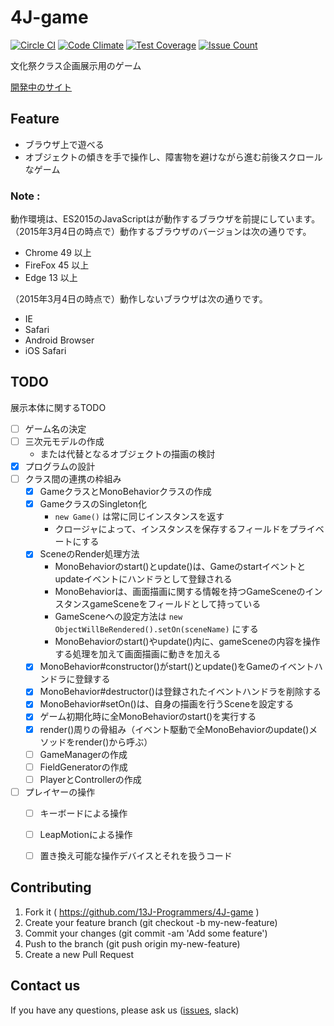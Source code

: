 # 4J-game

[![Circle CI](https://circleci.com/gh/13J-Programmers/4J-game/tree/master.svg?style=shield)](https://circleci.com/gh/13J-Programmers/4J-game/tree/master)
[![Code Climate](https://codeclimate.com/github/13J-Programmers/4J-game/badges/gpa.svg)](https://codeclimate.com/github/13J-Programmers/4J-game)
[![Test Coverage](https://codeclimate.com/github/13J-Programmers/4J-game/badges/coverage.svg)](https://codeclimate.com/github/13J-Programmers/4J-game/coverage)
[![Issue Count](https://codeclimate.com/github/13J-Programmers/4J-game/badges/issue_count.svg)](https://codeclimate.com/github/13J-Programmers/4J-game)


文化祭クラス企画展示用のゲーム

[開発中のサイト](https://n4js.herokuapp.com/)


Feature
-------

- ブラウザ上で遊べる
- オブジェクトの傾きを手で操作し、障害物を避けながら進む前後スクロールなゲーム

### Note :

動作環境は、ES2015のJavaScriptはが動作するブラウザを前提にしています。  
（2015年3月4日の時点で）動作するブラウザのバージョンは次の通りです。

- Chrome 49 以上
- FireFox 45 以上
- Edge 13 以上

（2015年3月4日の時点で）動作しないブラウザは次の通りです。

- IE
- Safari
- Android Browser
- iOS Safari


TODO
-----

展示本体に関するTODO

- [ ] ゲーム名の決定
- [ ] 三次元モデルの作成
    - または代替となるオブジェクトの描画の検討
- [x] プログラムの設計
- [ ] クラス間の連携の枠組み
    - [x] GameクラスとMonoBehaviorクラスの作成
    - [x] GameクラスのSingleton化
        - `new Game()` は常に同じインスタンスを返す
        - クロージャによって、インスタンスを保存するフィールドをプライベートにする
    - [x] SceneのRender処理方法
        - MonoBehaviorのstart()とupdate()は、Gameのstartイベントとupdateイベントにハンドラとして登録される
        - MonoBehaviorは、画面描画に関する情報を持つGameSceneのインスタンスgameSceneをフィールドとして持っている
        - GameSceneへの設定方法は `new ObjectWillBeRendered().setOn(sceneName)` にする
        - MonoBehaviorのstart()やupdate()内に、gameSceneの内容を操作する処理を加えて画面描画に動きを加える
    - [x] MonoBehavior#constructor()がstart()とupdate()をGameのイベントハンドラに登録する
    - [x] MonoBehavior#destructor()は登録されたイベントハンドラを削除する
    - [x] MonoBehavior#setOn()は、自身の描画を行うSceneを設定する
    - [x] ゲーム初期化時に全MonoBehaviorのstart()を実行する
    - [x] render()周りの骨組み（イベント駆動で全MonoBehaviorのupdate()メソッドをrender()から呼ぶ）
    - [ ] GameManagerの作成
    - [ ] FieldGeneratorの作成
    - [ ] PlayerとControllerの作成
- [ ] プレイヤーの操作
    - [ ] キーボードによる操作
    - [ ] LeapMotionによる操作
    - [ ] 置き換え可能な操作デバイスとそれを扱うコード


Contributing
------------

1. Fork it ( https://github.com/13J-Programmers/4J-game )
2. Create your feature branch (git checkout -b my-new-feature)
3. Commit your changes (git commit -am 'Add some feature')
4. Push to the branch (git push origin my-new-feature)
5. Create a new Pull Request


Contact us
----------

If you have any questions, please ask us ([issues](https://github.com/13J-Programmers/4J-game/issues), slack)
